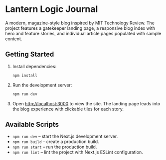 # Lantern Logic Journal

A modern, magazine-style blog inspired by MIT Technology Review. The project features a gatekeeper landing page, a responsive blog index with hero and feature stories, and individual article pages populated with sample content.

## Getting Started

1. Install dependencies:

   ```bash
   npm install
   ```

2. Run the development server:

   ```bash
   npm run dev
   ```

3. Open [http://localhost:3000](http://localhost:3000) to view the site. The landing page leads into the blog experience with clickable tiles for each story.

## Available Scripts

- `npm run dev` – start the Next.js development server.
- `npm run build` – create a production build.
- `npm run start` – run the production build.
- `npm run lint` – lint the project with Next.js ESLint configuration.

